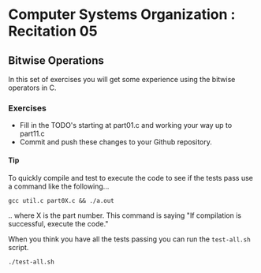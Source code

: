 # Computer Systems Organization : Recitation 05

## Bitwise Operations

In this set of exercises you will get some experience using the bitwise
operators in C.

### Exercises

* Fill in the TODO's starting at part01.c and working your way up to part11.c
* Commit and push these changes to your Github repository.


#### Tip

To quickly compile and test to execute the code to see if the tests pass use a command like the following...  

```
gcc util.c part0X.c && ./a.out
```

.. where X is the part number. This command is saying "If compilation is successful, execute the code."

When you think you have all the tests passing you can run the `test-all.sh` script.

```
./test-all.sh
```
